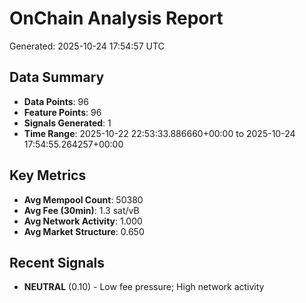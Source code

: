 # OnChain Analysis Report
Generated: 2025-10-24 17:54:57 UTC

## Data Summary
- **Data Points**: 96
- **Feature Points**: 96
- **Signals Generated**: 1
- **Time Range**: 2025-10-22 22:53:33.886660+00:00 to 2025-10-24 17:54:55.264257+00:00

## Key Metrics
- **Avg Mempool Count**: 50380
- **Avg Fee (30min)**: 1.3 sat/vB
- **Avg Network Activity**: 1.000
- **Avg Market Structure**: 0.650

## Recent Signals
- **NEUTRAL** (0.10) - Low fee pressure; High network activity
